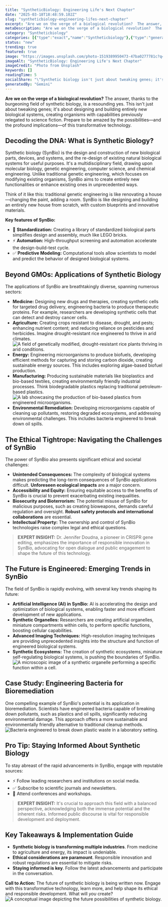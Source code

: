 ```yaml
---
title: "SyntheticBiology: Engineering Life's Next Chapter"
date: "2025-03-18T18:48:59.102Z"
slug: "syntheticbiology-engineering-lifes-next-chapter"
excerpt: "Are we on the verge of a biological revolution?  The answer, thanks to the burgeoning field of synthetic biology, is a resounding yes.  This isn't just about tweaking genes; it's about designing and building entirely new biological systems, creating organisms with capabilities previously relegated to science fiction.  Prepare to be amazed by the possibilities—and the profound implications—of this transformative technology."
metaDescription: "Are we on the verge of a biological revolution?  The answer, thanks to the burgeoning field of synthetic biology, is a resounding yes.  This isn't just abo..."
category: "Syntheticbiology"
categories: [{"type":"exact","name":"Syntheticbiology"},{"type":"general","name":"Biotechnology"},{"type":"medium","name":"Genetic Engineering"},{"type":"specific","name":"Gene Editing"},{"type":"niche","name":"CRISPR-Cas9"}]
status: "new"
trending: true
featured: true
image: "https://images.unsplash.com/photo-1519389950473-47ba0277781c?q=85&w=1200&fit=max&fm=webp&auto=compress"
imageAlt: "SyntheticBiology: Engineering Life's Next Chapter"
imageCredit: "Photo from Unsplash"
keywords: []
readingTime: 5
socialShare: "\"Synthetic biology isn't just about tweaking genes; it's about designing entirely new life forms.  The ethical implications are profound, but the potential benefits are limitless.\""
generatedBy: "Gemini"
---
```




**Are we on the verge of a biological revolution?**  The answer, thanks to the burgeoning field of synthetic biology, is a resounding yes.  This isn't just about tweaking genes; it's about designing and building entirely new biological systems, creating organisms with capabilities previously relegated to science fiction.  Prepare to be amazed by the possibilities—and the profound implications—of this transformative technology.

## Decoding the DNA: What is Synthetic Biology?

Synthetic biology (SynBio) is the design and construction of new biological parts, devices, and systems, and the re-design of existing natural biological systems for useful purposes.  It's a multidisciplinary field, drawing upon molecular biology, genetic engineering, computer science, and chemical engineering.  Unlike traditional genetic engineering, which focuses on modifying existing organisms, SynBio aims to create entirely new functionalities or enhance existing ones in unprecedented ways.

Think of it like this: traditional genetic engineering is like renovating a house—changing the paint, adding a room. SynBio is like designing and building an entirely new house from scratch, with custom blueprints and innovative materials.

**Key features of SynBio:**

* 🔑 **Standardization:**  Creating a library of standardized biological parts simplifies design and assembly, much like LEGO bricks.
* ⚡ **Automation:** High-throughput screening and automation accelerate the design-build-test cycle.
* ✅ **Predictive Modeling:** Computational tools allow scientists to model and predict the behavior of designed biological systems.

## Beyond GMOs: Applications of Synthetic Biology

The applications of SynBio are breathtakingly diverse, spanning numerous sectors:

* **Medicine:**  Designing new drugs and therapies, creating synthetic cells for targeted drug delivery, engineering bacteria to produce therapeutic proteins.  For example, researchers are developing synthetic cells that can detect and destroy cancer cells.
* **Agriculture:** Creating crops resistant to disease, drought, and pests; enhancing nutrient content; and reducing reliance on pesticides and herbicides.  Imagine drought-resistant rice engineered to thrive in arid climates. ![A field of genetically modified, drought-resistant rice plants thriving in arid conditions.](https://via.placeholder.com/800x400?text=Loading+Image)
* **Energy:**  Engineering microorganisms to produce biofuels, developing efficient methods for capturing and storing carbon dioxide, creating sustainable energy sources.  This includes exploring algae-based biofuel production.
* **Manufacturing:**  Producing sustainable materials like bioplastics and bio-based textiles, creating environmentally friendly industrial processes.  Think biodegradable plastics replacing traditional petroleum-based plastics. ![A lab showcasing the production of bio-based plastics from engineered microorganisms.](https://via.placeholder.com/800x400?text=Loading+Image)
* **Environmental Remediation:**  Developing microorganisms capable of cleaning up pollutants, restoring degraded ecosystems, and addressing environmental challenges.  This includes bacteria engineered to break down oil spills.

## The Ethical Tightrope: Navigating the Challenges of SynBio

The power of SynBio also presents significant ethical and societal challenges:

* **Unintended Consequences:**  The complexity of biological systems makes predicting the long-term consequences of SynBio applications difficult.  **Unforeseen ecological impacts** are a major concern.
* **Accessibility and Equity:**  Ensuring equitable access to the benefits of SynBio is crucial to prevent exacerbating existing inequalities.
* **Biosecurity and Bioterrorism:**  The potential misuse of SynBio for malicious purposes, such as creating bioweapons, demands careful regulation and oversight.  **Robust safety protocols and international collaborations** are essential.
* **Intellectual Property:**  The ownership and control of SynBio technologies raise complex legal and ethical questions.

> **EXPERT INSIGHT:**  Dr. Jennifer Doudna, a pioneer in CRISPR gene editing, emphasizes the importance of responsible innovation in SynBio, advocating for open dialogue and public engagement to shape the future of this technology.

## The Future is Engineered: Emerging Trends in SynBio

The field of SynBio is rapidly evolving, with several key trends shaping its future:

* **Artificial Intelligence (AI) in SynBio:**  AI is accelerating the design and optimization of biological systems, enabling faster and more efficient development of new applications.
* **Synthetic Organelles:**  Researchers are creating artificial organelles, miniature compartments within cells, to perform specific functions, boosting cellular capabilities.
* **Advanced Imaging Techniques:**  High-resolution imaging techniques are providing unprecedented insights into the structure and function of engineered biological systems.
* **Synthetic Ecosystems:**  The creation of synthetic ecosystems, miniature self-regulating biological systems, is pushing the boundaries of SynBio. ![A microscopic image of a synthetic organelle performing a specific function within a cell.](https://via.placeholder.com/800x400?text=Loading+Image)

## Case Study:  Engineering Bacteria for Bioremediation

One compelling example of SynBio's potential is its application in bioremediation.  Scientists have engineered bacteria capable of breaking down pollutants, such as plastics and oil spills, significantly reducing environmental damage.  This approach offers a more sustainable and environmentally friendly alternative to traditional cleanup methods. ![Bacteria engineered to break down plastic waste in a laboratory setting.](https://via.placeholder.com/800x400?text=Loading+Image)

## Pro Tip:  Staying Informed About Synthetic Biology

To stay abreast of the rapid advancements in SynBio, engage with reputable sources:

* ⚡ Follow leading researchers and institutions on social media.
* ✅ Subscribe to scientific journals and newsletters.
* 🔑 Attend conferences and workshops.

> **EXPERT INSIGHT:**   It's crucial to approach this field with a balanced perspective, acknowledging both the immense potential and the inherent risks.  Informed public discourse is vital for responsible development and deployment.

## Key Takeaways & Implementation Guide

* **Synthetic biology is transforming multiple industries**.  From medicine to agriculture and energy, its impact is undeniable.
* **Ethical considerations are paramount**.  Responsible innovation and robust regulations are essential to mitigate risks.
* **Staying informed is key**.  Follow the latest advancements and participate in the conversation.

**Call to Action:** The future of synthetic biology is being written now.  Engage with this transformative technology, learn more, and help shape its ethical and responsible development.  What will *you* create? ![A conceptual image depicting the future possibilities of synthetic biology.](https://via.placeholder.com/800x400?text=Loading+Image)



<div class="reading-progress-container">
  <div id="reading-progress" class="reading-progress"></div>
</div>
